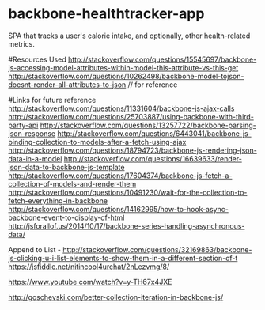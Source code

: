 # backbone-healthtracker-app
SPA that tracks a user's calorie intake, and optionally, other health-related metrics.

#Resources Used
http://stackoverflow.com/questions/15545697/backbone-js-accessing-model-attributes-within-model-this-attribute-vs-this-get
http://stackoverflow.com/questions/10262498/backbone-model-tojson-doesnt-render-all-attributes-to-json // for reference

#Links for future reference
http://stackoverflow.com/questions/11331604/backbone-js-ajax-calls
http://stackoverflow.com/questions/25703887/using-backbone-with-third-party-api
http://stackoverflow.com/questions/13257722/backbone-parsing-json-response
http://stackoverflow.com/questions/6443041/backbone-js-binding-collection-to-models-after-a-fetch-using-ajax
http://stackoverflow.com/questions/18794723/backbone-js-rendering-json-data-in-a-model
http://stackoverflow.com/questions/16639633/render-json-data-to-backbone-js-template
http://stackoverflow.com/questions/17604374/backbone-js-fetch-a-collection-of-models-and-render-them
http://stackoverflow.com/questions/10491230/wait-for-the-collection-to-fetch-everything-in-backbone
http://stackoverflow.com/questions/14162995/how-to-hook-async-backbone-event-to-display-of-html
http://jsforallof.us/2014/10/17/backbone-series-handling-asynchronous-data/

Append to List - http://stackoverflow.com/questions/32169863/backbone-js-clicking-u-i-list-elements-to-show-them-in-a-different-section-of-t
https://jsfiddle.net/nitincool4urchat/2nLezvmg/8/

https://www.youtube.com/watch?v=y-TH67x4JXE

http://goschevski.com/better-collection-iteration-in-backbone-js/